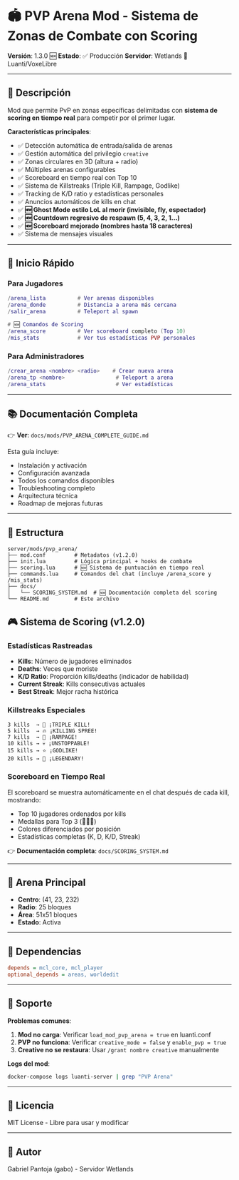 # 🏟️ PVP Arena Mod - Sistema de Zonas de Combate con Scoring

**Versión**: 1.3.0 🆕
**Estado**: ✅ Producción
**Servidor**: Wetlands 🌱 Luanti/VoxeLibre

---

## 📖 Descripción

Mod que permite PvP en zonas específicas delimitadas con **sistema de scoring en tiempo real** para competir por el primer lugar.

**Características principales**:
- ✅ Detección automática de entrada/salida de arenas
- ✅ Gestión automática del privilegio `creative`
- ✅ Zonas circulares en 3D (altura + radio)
- ✅ Múltiples arenas configurables
- ✅ Scoreboard en tiempo real con Top 10
- ✅ Sistema de Killstreaks (Triple Kill, Rampage, Godlike)
- ✅ Tracking de K/D ratio y estadísticas personales
- ✅ Anuncios automáticos de kills en chat
- ✅ **🆕 Ghost Mode estilo LoL al morir (invisible, fly, espectador)**
- ✅ **🆕 Countdown regresivo de respawn (5, 4, 3, 2, 1...)**
- ✅ **🆕 Scoreboard mejorado (nombres hasta 18 caracteres)**
- ✅ Sistema de mensajes visuales

---

## 🚀 Inicio Rápido

### Para Jugadores

```lua
/arena_lista          # Ver arenas disponibles
/arena_donde          # Distancia a arena más cercana
/salir_arena          # Teleport al spawn

# 🆕 Comandos de Scoring
/arena_score          # Ver scoreboard completo (Top 10)
/mis_stats            # Ver tus estadísticas PVP personales
```

### Para Administradores

```lua
/crear_arena <nombre> <radio>    # Crear nueva arena
/arena_tp <nombre>                # Teleport a arena
/arena_stats                      # Ver estadísticas
```

---

## 📚 Documentación Completa

👉 **Ver**: `docs/mods/PVP_ARENA_COMPLETE_GUIDE.md`

Esta guía incluye:
- Instalación y activación
- Configuración avanzada
- Todos los comandos disponibles
- Troubleshooting completo
- Arquitectura técnica
- Roadmap de mejoras futuras

---

## 📂 Estructura

```
server/mods/pvp_arena/
├── mod.conf         # Metadatos (v1.2.0)
├── init.lua         # Lógica principal + hooks de combate
├── scoring.lua      # 🆕 Sistema de puntuación en tiempo real
├── commands.lua     # Comandos del chat (incluye /arena_score y /mis_stats)
├── docs/
│   └── SCORING_SYSTEM.md  # 🆕 Documentación completa del scoring
└── README.md        # Este archivo
```

## 🎮 Sistema de Scoring (v1.2.0)

### Estadísticas Rastreadas
- **Kills**: Número de jugadores eliminados
- **Deaths**: Veces que moriste
- **K/D Ratio**: Proporción kills/deaths (indicador de habilidad)
- **Current Streak**: Kills consecutivas actuales
- **Best Streak**: Mejor racha histórica

### Killstreaks Especiales
```
3 kills  → 🔶 ¡TRIPLE KILL!
5 kills  → 🔥 ¡KILLING SPREE!
7 kills  → 🔴 ¡RAMPAGE!
10 kills → 💀 ¡UNSTOPPABLE!
15 kills → ⭐ ¡GODLIKE!
20 kills → 👑 ¡LEGENDARY!
```

### Scoreboard en Tiempo Real
El scoreboard se muestra automáticamente en el chat después de cada kill, mostrando:
- Top 10 jugadores ordenados por kills
- Medallas para Top 3 (🥇🥈🥉)
- Colores diferenciados por posición
- Estadísticas completas (K, D, K/D, Streak)

👉 **Documentación completa**: `docs/SCORING_SYSTEM.md`

---

## 🎯 Arena Principal

- **Centro**: (41, 23, 232)
- **Radio**: 25 bloques
- **Área**: 51x51 bloques
- **Estado**: Activa

---

## 🔧 Dependencias

```ini
depends = mcl_core, mcl_player
optional_depends = areas, worldedit
```

---

## 🐛 Soporte

**Problemas comunes**:
1. **Mod no carga**: Verificar `load_mod_pvp_arena = true` en luanti.conf
2. **PVP no funciona**: Verificar `creative_mode = false` y `enable_pvp = true`
3. **Creative no se restaura**: Usar `/grant nombre creative` manualmente

**Logs del mod**:
```bash
docker-compose logs luanti-server | grep "PVP Arena"
```

---

## 📝 Licencia

MIT License - Libre para usar y modificar

---

## 👤 Autor

Gabriel Pantoja (gabo) - Servidor Wetlands
